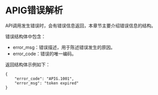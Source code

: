 # APIG错误解析<a name="apig-zh-api-180713212"></a>

API调用发生错误时，会有错误信息返回，本章节主要介绍错误信息的结构。

错误结构体中包含：

-   error\_msg：错误描述，用于陈述错误发生的原因。
-   error\_code：错误的唯一编码。

返回结构体示例如下：

```
{
	"error_code": "APIG.1001",
	"error_msg": "token expired"
}
```

